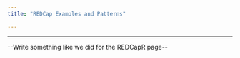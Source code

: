 ```yaml
---
title: "REDCap Examples and Patterns"

---
```


***

--Write something like we did for the REDCapR page--
